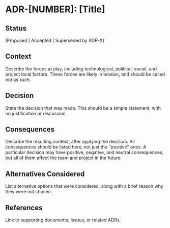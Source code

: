 # ADR-[NUMBER]: [Title]

## Status
[Proposed | Accepted | Superseded by ADR-X]

## Context
Describe the forces at play, including technological, political, social, and project local factors. These forces are likely in tension, and should be called out as such.

## Decision
State the decision that was made. This should be a simple statement, with no justification or discussion.

## Consequences
Describe the resulting context, after applying the decision. All consequences should be listed here, not just the "positive" ones. A particular decision may have positive, negative, and neutral consequences, but all of them affect the team and project in the future.

## Alternatives Considered
List alternative options that were considered, along with a brief reason why they were not chosen.

## References
Link to supporting documents, issues, or related ADRs.